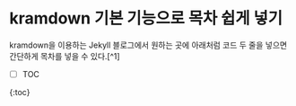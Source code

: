 # kramdown 기본 기능으로 목차 쉽게 넣기

kramdown을 이용하는 Jekyll 블로그에서 원하는 곳에 아래처럼 코드 두 줄을 넣으면 간단하게 목차를 넣을 수 있다.[^1]

- [ ] TOC

{:toc}